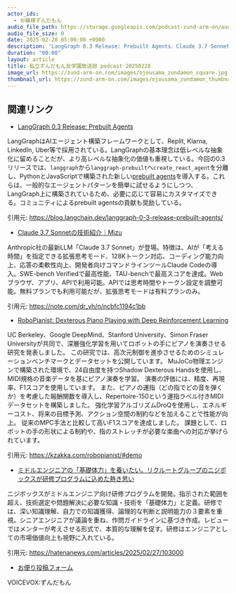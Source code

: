 ```yaml
---
actor_ids:
  - お嬢様ずんだもん
audio_file_path: https://storage.googleapis.com/podcast-zund-arm-on/audio/私立ずんだもん女学園放送部_podcast_20250228.mp3
audio_file_size: 0
date: 2025-02-28 05:00:00 +0900
description: 'LangGraph 0.3 Release: Prebuilt Agents、Claude 3.7 Sonnetの技術紹介｜Mizu、RoboPianist: Dexterous Piano Playing with Deep Reinforcement Learning、ミドルエンジニアの「基礎体力」を養いたい。リクルートグループのニジボックスが研修プログラムに込めた熱き思い'
duration: "00:00"
layout: article
title: 私立ずんだもん女学園放送部 podcast 20250228
image_url: https://zund-arm-on.com/images/ojousama_zundamon_square.jpg
thumbnail_url: https://zund-arm-on.com/images/ojousama_zundamon_thumbnail.jpg
---
```


## 関連リンク


- [LangGraph 0.3 Release: Prebuilt Agents](https://blog.langchain.dev/langgraph-0-3-release-prebuilt-agents/)  


LangGraphはAIエージェント構築フレームワークとして、Replit, Klarna, LinkedIn, Uber等で採用されている。LangGraphの基本理念は低レベルな抽象化に留めることだが、より高レベルな抽象化の価値も重視している。今回の0.3リリースでは、`langgraph`から`langgraph-prebuilt`へ`create_react_agent`を分離し、PythonとJavaScriptで構築された新しい[prebuilt agents](https://langchain-ai.github.io/langgraph/prebuilt/?ref=blog.langchain.dev)を導入する。これらは、一般的なエージェントパターンを簡単に試せるようにしつつ、LangGraph上に構築されているため、必要に応じて容易にカスタマイズできる。コミュニティによるprebuilt agentsの貢献も奨励している。


引用元: https://blog.langchain.dev/langgraph-0-3-release-prebuilt-agents/


- [Claude 3.7 Sonnetの技術紹介｜Mizu](https://note.com/dr_yh/n/ncbfc1194c1bb)  


Anthropic社の最新LLM「Claude 3.7 Sonnet」が登場。特徴は、AIが「考える時間」を指定できる拡張思考モード、128Kトークン対応、コーディング能力向上、応答の柔軟性向上、開発者向けコマンドラインツールClaude Codeの導入。SWE-bench Verifiedで最高性能、TAU-benchで最高スコアを達成。Webブラウザ、アプリ、APIで利用可能。APIでは思考時間やトークン設定を調整可能。無料プランでも利用可能だが、拡張思考モードは有料プランのみ。


引用元: https://note.com/dr_yh/n/ncbfc1194c1bb


- [RoboPianist: Dexterous Piano Playing with Deep Reinforcement Learning](https://kzakka.com/robopianist/#demo)  


UC Berkeley、Google DeepMind、Stanford University、Simon Fraser Universityが共同で、深層強化学習を用いてロボットの手にピアノを演奏させる研究を発表しました。
この研究では、高次元制御を進歩させるためのシミュレーションベンチマークとデータセットを公開しています。
MuJoCo物理エンジンで構築された環境で、24自由度を持つShadow Dexterous Handsを使用し、MIDI規格の音楽データを基にピアノ演奏を学習。
演奏の評価には、精度、再現率、F1スコアを使用しています。
また、ピアノの運指（どの指でどの音を弾くか）を考慮した報酬関数を導入し、Repertoire-150という運指ラベル付きMIDIデータセットを構築しました。
強化学習アルゴリズムDroQを使用し、エネルギーコスト、将来の目標予測、アクション空間の制約などを加えることで性能が向上。
従来のMPC手法と比較して高いF1スコアを達成しました。
課題として、ロボットの手の形状による制約や、指のストレッチが必要な楽曲への対応が挙げられています。


引用元: https://kzakka.com/robopianist/#demo


- [ミドルエンジニアの「基礎体力」を養いたい。リクルートグループのニジボックスが研修プログラムに込めた熱き思い](https://hatenanews.com/articles/2025/02/27/103000)  


ニジボックスがミドルエンジニア向け研修プログラムを開発。指示された範囲を超え、技術選定や問題解決に必要な知識・技術を「基礎体力」と定義。研修では、深い知識理解、自力での知識獲得、論理的な判断と説明能力の３要素を重視。シニアエンジニアが議論を重ね、作問ガイドラインに基づき作成。レビューではメンターが考えさせる形式で、本質的な理解を促す。研修はエンジニアとしての市場価値向上も視野に入れている。


引用元: https://hatenanews.com/articles/2025/02/27/103000



- [お便り投稿フォーム](https://forms.gle/ffg4JTfqdiqK62qf9)

VOICEVOX:ずんだもん
